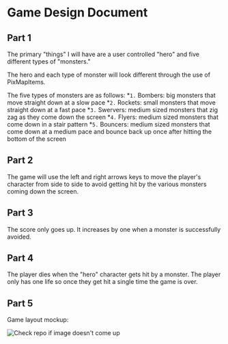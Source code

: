 # Game Design Document

## Part 1

The primary "things" I will have are a user controlled "hero" and five different types of "monsters."

The hero and each type of monster will look different through the use of PixMapItems.

The five types of monsters are as follows:
  *`1.` Bombers: big monsters that move straight down at a slow pace
  *`2.` Rockets: small monsters that move straight down at a fast pace
  *`3.` Swervers: medium sized monsters that zig zag as they come down the screen
  *`4.` Flyers: medium sized monsters that come down in a stair pattern
  *`5.` Bouncers: medium sized monsters that come down at a medium pace and bounce back up once after hitting the bottom of the screen
  
## Part 2

The game will use the left and right arrows keys to move the player's character from side to side to avoid getting hit by the various monsters coming down the screen.

## Part 3

The score only goes up. It increases by one when a monster is successfully avoided.

## Part 4

The player dies when the "hero" character gets hit by a monster. The player only has one life so once they get hit a single time the game is over.

## Part 5

Game layout mockup:

![Check repo if image doesn't come up](https://github.com/usc-csci102-spring2013/game_dylanres/blob/master/gamelayout.png?raw=true "Game Layout")

